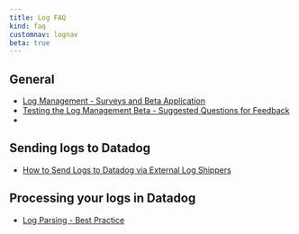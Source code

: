 ```yaml
---
title: Log FAQ
kind: faq
customnav: lognav
beta: true
---
```


## General

* [Log Management - Surveys and Beta Application](/logs/faq/log-management-surveys-and-beta-application)
* [Testing the Log Management Beta - Suggested Questions for Feedback](/logs/faq/testing-the-log-management-beta-suggested-questions-for-feedback)
* [](/logs/faq/log-collection-troubleshooting-guide)


## Sending logs to Datadog

* [How to Send Logs to Datadog via External Log Shippers](/logs/faq/how-to-send-logs-to-datadog-via-external-log-shippers)

## Processing your logs in Datadog

* [Log Parsing - Best Practice](/logs/faq/log-parsing-best-practice)
